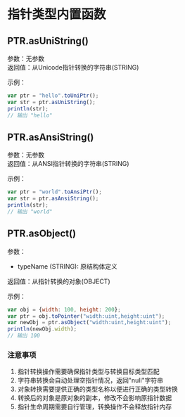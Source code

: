 # 指针类型内置函数

## PTR.asUniString()

参数：无参数  
返回值：从Unicode指针转换的字符串(STRING)  

示例：
```javascript
var ptr = "hello".toUniPtr();
var str = ptr.asUniString();
println(str);
// 输出 "hello"
```

## PTR.asAnsiString()

参数：无参数  
返回值：从ANSI指针转换的字符串(STRING)  

示例：
```javascript
var ptr = "world".toAnsiPtr();
var str = ptr.asAnsiString();
println(str);
// 输出 "world"
```

## PTR.asObject()

参数：
- typeName (STRING): 原结构体定义  

返回值：从指针转换的对象(OBJECT)  

示例：
```javascript
var obj = {width: 100, height: 200};
var ptr = obj.toPointer("width:uint,height:uint");
var newObj = ptr.asObject("width:uint,height:uint");
println(newObj.width);
// 输出 100
```

### 注意事项

1. 指针转换操作需要确保指针类型与转换目标类型匹配
2. 字符串转换会自动处理空指针情况，返回"null"字符串
3. 对象转换需要提供正确的类型名称以便进行正确的类型转换
4. 转换后的对象是原对象的副本，修改不会影响原指针数据
5. 指针生命周期需要自行管理，转换操作不会释放指针内存
